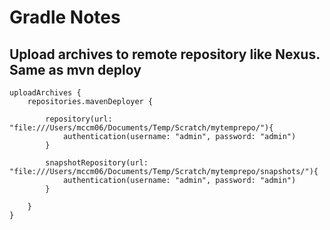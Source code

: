 # Gradle Notes

## Upload archives to remote repository like Nexus. Same as mvn deploy
```
uploadArchives {
    repositories.mavenDeployer {

        repository(url: "file:///Users/mccm06/Documents/Temp/Scratch/mytemprepo/"){
            authentication(username: "admin", password: "admin")
        }

        snapshotRepository(url: "file:///Users/mccm06/Documents/Temp/Scratch/mytemprepo/snapshots/"){
            authentication(username: "admin", password: "admin")
        }

    }
}
```